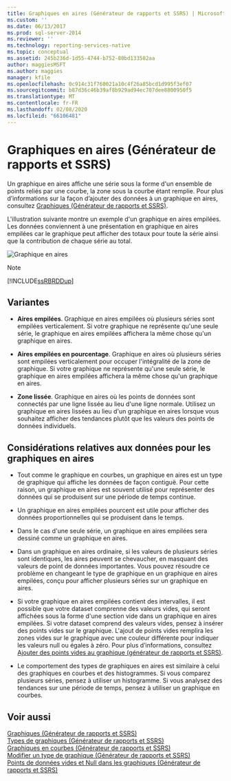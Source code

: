 ```yaml
---
title: Graphiques en aires (Générateur de rapports et SSRS) | Microsoft Docs
ms.custom: ''
ms.date: 06/13/2017
ms.prod: sql-server-2014
ms.reviewer: ''
ms.technology: reporting-services-native
ms.topic: conceptual
ms.assetid: 245b236d-1d55-4744-b752-80bd133502aa
author: maggiesMSFT
ms.author: maggies
manager: kfile
ms.openlocfilehash: 0c914c31f760021a10c4f26a85bcd1d995f3ef07
ms.sourcegitcommit: b87d36c46b39af8b929ad94ec707dee8800950f5
ms.translationtype: MT
ms.contentlocale: fr-FR
ms.lasthandoff: 02/08/2020
ms.locfileid: "66106481"
---
```

# <a name="area-charts-report-builder-and-ssrs"></a>Graphiques en aires (Générateur de rapports et SSRS)
  Un graphique en aires affiche une série sous la forme d'un ensemble de points reliés par une courbe, la zone sous la courbe étant remplie. Pour plus d’informations sur la façon d’ajouter des données à un graphique en aires, consultez [Graphiques &#40;Générateur de rapports et SSRS&#41;](charts-report-builder-and-ssrs.md).  
  
 L'illustration suivante montre un exemple d'un graphique en aires empilées. Les données conviennent à une présentation en graphique en aires empilées car le graphique peut afficher des totaux pour toute la série ainsi que la contribution de chaque série au total.  
  
 ![Graphique en aires](../media/areachart.gif "Graphique en aires")  
  
> [!NOTE]  
>  [!INCLUDE[ssRBRDDup](../../includes/ssrbrddup-md.md)]  
  
## <a name="variations"></a>Variantes  
  
-   **Aires empilées**. Graphique en aires empilées où plusieurs séries sont empilées verticalement. Si votre graphique ne représente qu'une seule série, le graphique en aires empilées affichera la même chose qu'un graphique en aires.  
  
-   **Aires empilées en pourcentage**. Graphique en aires où plusieurs séries sont empilées verticalement pour occuper l'intégralité de la zone de graphique. Si votre graphique ne représente qu'une seule série, le graphique en aires empilées affichera la même chose qu'un graphique en aires.  
  
-   **Zone lissée**. Graphique en aires où les points de données sont connectés par une ligne lissée au lieu d'une ligne normale. Utilisez un graphique en aires lissées au lieu d'un graphique en aires lorsque vous souhaitez afficher des tendances plutôt que les valeurs des points de données individuels.  
  
## <a name="data-considerations-for-area-charts"></a>Considérations relatives aux données pour les graphiques en aires  
  
-   Tout comme le graphique en courbes, un graphique en aires est un type de graphique qui affiche les données de façon contiguë. Pour cette raison, un graphique en aires est souvent utilisé pour représenter des données qui se produisent sur une période de temps continue.  
  
-   Un graphique en aires empilées pourcent est utile pour afficher des données proportionnelles qui se produisent dans le temps.  
  
-   Dans le cas d'une seule série, un graphique en aires empilées sera dessiné comme un graphique en aires.  
  
-   Dans un graphique en aires ordinaire, si les valeurs de plusieurs séries sont identiques, les aires peuvent se chevaucher, en masquant des valeurs de point de données importantes. Vous pouvez résoudre ce problème en changeant le type de graphique en un graphique en aires empilées, conçu pour afficher plusieurs séries sur un graphique en aires.  
  
-   Si votre graphique en aires empilées contient des intervalles, il est possible que votre dataset comprenne des valeurs vides, qui seront affichées sous la forme d'une section vide dans un graphique en aires empilées. Si votre dataset comprend des valeurs vides, pensez à insérer des points vides sur le graphique. L'ajout de points vides remplira les zones vides sur le graphique avec une couleur différente pour indiquer les valeurs null ou égales à zéro. Pour plus d’informations, consultez [Ajouter des points vides au graphique &#40;générateur de rapports et SSRS&#41;](add-empty-points-to-a-chart-report-builder-and-ssrs.md).  
  
-   Le comportement des types de graphiques en aires est similaire à celui des graphiques en courbes et des histogrammes. Si vous comparez plusieurs séries, pensez à utiliser un histogramme. Si vous analysez des tendances sur une période de temps, pensez à utiliser un graphique en courbes.  
  
## <a name="see-also"></a>Voir aussi  
 [Graphiques &#40;Générateur de rapports et SSRS&#41;](charts-report-builder-and-ssrs.md)   
 [Types de graphiques &#40;Générateur de rapports et SSRS&#41;](chart-types-report-builder-and-ssrs.md)   
 [Graphiques en courbes &#40;Générateur de rapports et SSRS&#41;](line-charts-report-builder-and-ssrs.md)   
 [Modifier un type de graphique &#40;Générateur de rapports et SSRS&#41;](change-a-chart-type-report-builder-and-ssrs.md)   
 [Points de données vides et Null dans les graphiques &#40;Générateur de rapports et SSRS&#41;](empty-and-null-data-points-in-charts-report-builder-and-ssrs.md)  
  
  
